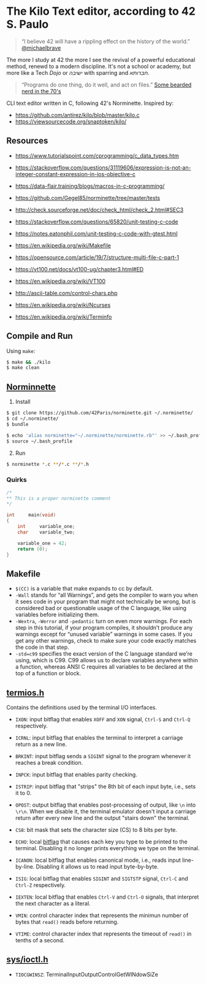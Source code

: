# The Kilo Text editor, according to 42 S. Paulo

> “I believe 42 will have a rippling effect on the history of the world.”
> [@michaelbrave](https://github.com/michaelbrave)

The more I study at 42 the more I see the revival of a powerful educational
method, renewd to a modern discipline. It's not a school or academy, but more
like a Tech _Dojo_ or _ישיבה‎_ with sparring and _חברותא_.

> “Programs do one thing, do it well, and act on files.”
> [Some bearded nerd in the 70's](https://en.wikipedia.org/wiki/Ken_Thompson)

CLI text editor written in C, following 42's Norminette. Inspired by:

- https://github.com/antirez/kilo/blob/master/kilo.c
- https://viewsourcecode.org/snaptoken/kilo/

## Resources

- https://www.tutorialspoint.com/cprogramming/c_data_types.htm
- https://stackoverflow.com/questions/31119606/expression-is-not-an-integer-constant-expression-in-ios-objective-c
- https://data-flair.training/blogs/macros-in-c-programming/

- https://github.com/Gegel85/norminette/tree/master/tests
- http://check.sourceforge.net/doc/check_html/check_2.html#SEC3
- https://stackoverflow.com/questions/65820/unit-testing-c-code
- https://notes.eatonphil.com/unit-testing-c-code-with-gtest.html

- https://en.wikipedia.org/wiki/Makefile
- https://opensource.com/article/19/7/structure-multi-file-c-part-1

- https://vt100.net/docs/vt100-ug/chapter3.html#ED
- https://en.wikipedia.org/wiki/VT100
- http://ascii-table.com/control-chars.php
- https://en.wikipedia.org/wiki/Ncurses
- https://en.wikipedia.org/wiki/Terminfo

## Compile and Run

Using `make`:

```bash
$ make && ./kilo
$ make clean
```

## [Norminnette](https://github.com/42Paris/norminette)

1. Install

```bash
$ git clone https://github.com/42Paris/norminette.git ~/.norminette/
$ cd ~/.norminette/
$ bundle

$ echo 'alias norminette="~/.norminette/norminette.rb"' >> ~/.bash_profile
$ source ~/.bash_profile
```

2. Run

```bash
$ norminette *.c **/*.c **/*.h
```

### Quirks

```c
/*
** This is a proper norminette comment
*/

int		main(void)
{
	int		variable_one;
	char	variable_two;

	variable_one = 42;
	return (0);
}
```

## Makefile

- `$(CC)` is a variable that make expands to cc by default.
- `-Wall` stands for “all Warnings”, and gets the compiler to warn you when it
  sees code in your program that might not technically be wrong, but is considered
  bad or questionable usage of the C language, like using variables before
  initializing them.
- `-Wextra`, `-Werror` and `-pedantic` turn on even more warnings. For each step
  in this tutorial, if your program compiles, it shouldn’t produce any warnings
  except for “unused variable” warnings in some cases. If you get any other
  warnings, check to make sure your code exactly matches the code in that step.
- `-std=c99` specifies the exact version of the C language standard we’re using,
  which is C99. C99 allows us to declare variables anywhere within a function,
  whereas ANSI C requires all variables to be declared at the top of a function or
  block.

## [termios.h](https://man7.org/linux/man-pages/man0/termios.h.0p.html)

Contains the definitions used by the terminal I/O interfaces.

- `IXON`: input bitflag that enables `XOFF` and `XON` signal, `Ctrl-S` and
  `Ctrl-Q` respectively.
- `ICRNL`: input bitflag that enables the terminal to interpret a carriage
  return as a new line.
- `BRKINT`: input bitflag sends a `SIGINT` signal to the program whenever it
  reaches a break condition.
- `INPCK`: input bitflag that enables parity checking.
- `ISTRIP`: input bitflag that "strips" the 8th bit of each input byte, i.e.,
  sets it to 0.

- `OPOST`: output bitflag that enables post-processing of output, like `\n` into
  `\r\n`. When we disable it, the terminal emulator doesn't input a carriage
  return after every new line and the output "stairs down" the terminal.

- `CS8`: bit mask that sets the character size (CS) to 8 bits per byte.

- `ECHO`: local [bitflag](https://en.wikipedia.org/wiki/Bit_field) that causes
  each key you type to be printed to the terminal. Disabling it no longer prints
  everything we type on the terminal.
- `ICANON`: local bitflag that enables canonical mode, i.e., reads input
  line-by-line. Disabling it allows us to read input byte-by-byte.
- `ISIG`: local bitflag that enables `SIGINT` and `SIGTSTP` signal, `Ctrl-C`
  and `Ctrl-Z` respectively.
- `IEXTEN`: local bitflag that enables `Ctrl-V` and `Ctrl-O` signals, that
  interpret the next character as a literal.

- `VMIN`: control character index that represents the minimun number of bytes
  that `read()` reads before returning.
- `VTIME`: control character index that represents the timeout of `read()` in
  tenths of a second.

## [sys/ioctl.h](https://man7.org/linux/man-pages/man2/ioctl.2.html)

- `TIOCGWINSZ`: TerminalInputOutputControlGetWINdowSiZe
